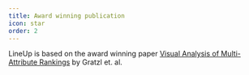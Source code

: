 ```yaml
---
title: Award winning publication
icon: star
order: 2
---
```


LineUp is based on the award winning paper <a href="http://lineup.caleydo.org">Visual Analysis of Multi-Attribute Rankings</a> by Gratzl&nbsp;et.&nbsp;al.
